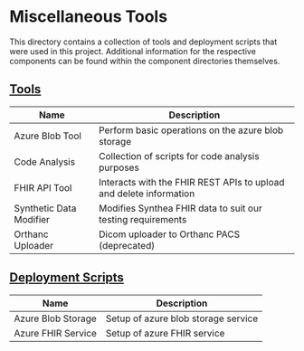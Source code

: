 # Miscellaneous Tools

This directory contains a collection of tools and deployment scripts that were used in this project. Additional information for the respective components can be found within the component directories themselves.

## [Tools](https://github.com/nbckr/HoloRepository-Core/tree/master/Misc/tools)

| Name                    | Description                                                        |
| ----------------------- | ------------------------------------------------------------------ |
| Azure Blob Tool         | Perform basic operations on the azure blob storage                 |
| Code Analysis           | Collection of scripts for code analysis purposes                  |
| FHIR API Tool           | Interacts with the FHIR REST APIs to upload and delete information |
| Synthetic Data Modifier | Modifies Synthea FHIR data to suit our testing requirements        |
| Orthanc Uploader        | Dicom uploader to Orthanc PACS (deprecated)                        |

## [Deployment Scripts](https://github.com/nbckr/HoloRepository-Core/tree/master/Misc/deployment)

| Name               | Description                         |
| ------------------ | ----------------------------------- |
| Azure Blob Storage | Setup of azure blob storage service |
| Azure FHIR Service | Setup of azure FHIR service         |
